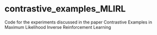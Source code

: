 # contrastive_examples_MLIRL
Code for the experiments discussed in the paper Contrastive Examples in Maximum Likelihood Inverse Reinforcement Learning
